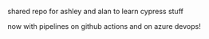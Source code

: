 shared repo for ashley and alan to learn cypress stuff

now with pipelines on github actions and on azure devops!